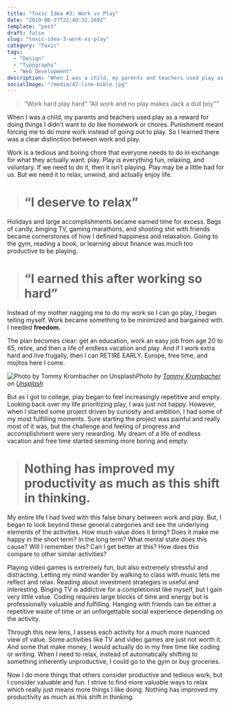 ```yaml
---
title: "Toxic Idea #3: Work vs Play"
date: "2019-06-27T22:40:32.169Z"
template: "post"
draft: false
slug: "toxic-idea-3-work-vs-play"
category: "Toxic"
tags:
  - "Design"
  - "Typography"
  - "Web Development"
description: "When I was a child, my parents and teachers used play as a reward for doing things I didn’t want to do like homework or chores. Punishment meant forcing me to do more work instead of going out to play. So I learned there was a clear distinction between work and play."
socialImage: "/media/42-line-bible.jpg"
---
```


> “Work hard play hard”
> “All work and no play makes Jack a dull boy””

When I was a child, my parents and teachers used play as a reward for doing things I didn’t want to do like homework or chores. Punishment meant forcing me to do more work instead of going out to play. So I learned there was a clear distinction between work and play.

Work is a tedious and boring chore that everyone needs to do in exchange for what they actually want: play. Play is everything fun, relaxing, and voluntary. If we need to do it, then it isn’t playing. Play may be a little bad for us. But we need it to relax, unwind, and actually enjoy life.

> # “I deserve to relax”

Holidays and large accomplishments became earned time for excess. Bags of candy, binging TV, gaming marathons, and shooting shit with friends became cornerstones of how I defined happiness and relaxation. Going to the gym, reading a book, or learning about finance was much too productive to be playing.

> # “I earned this after working so hard”

Instead of my mother nagging me to do my work so I can go play, I began telling myself. Work became something to be minimized and bargained with. I needed **freedom.**

The plan becomes clear: get an education, work an easy job from age 20 to 65, retire, and then a life of endless vacation and play. And if I work extra hard and live frugally, then I can RETIRE EARLY. Europe, free time, and mojitos here I come.

![Photo by [Tommy Krombacher](https://unsplash.com/@ftm3000?utm_source=medium&utm_medium=referral) on [Unsplash](https://unsplash.com?utm_source=medium&utm_medium=referral)](https://cdn-images-1.medium.com/max/7672/0*U-iaErLCs2Kh8ZGs)_Photo by [Tommy Krombacher](https://unsplash.com/@ftm3000?utm_source=medium&utm_medium=referral) on [Unsplash](https://unsplash.com?utm_source=medium&utm_medium=referral)_

But as I got to college, play began to feel increasingly repetitive and empty. Looking back over my life prioritizing play, I was just not happy. However, when I started some project driven by curiosity and ambition, I had some of my most fulfilling moments. Sure starting the project was painful and really most of it was, but the challenge and feeling of progress and accomplishment were very rewarding. My dream of a life of endless vacation and free time started seeming more boring and empty.

> # Nothing has improved my productivity as much as this shift in thinking.

My entire life I had lived with this false binary between work and play. But, I began to look beyond these general categories and see the underlying elements of the activities. How much value does it bring? Does it make me happy in the short term? In the long term? What mental state does this cause? Will I remember this? Can I get better at this? How does this compare to other similar activities?

Playing video games is extremely fun, but also extremely stressful and distracting. Letting my mind wander by walking to class with music lets me reflect and relax. Reading about investment strategies is useful and interesting. Binging TV is addictive for a completionist like myself, but I gain very little value. Coding requires large blocks of time and energy but is professionally valuable and fulfilling. Hanging with friends can be either a repetitive waste of time or an unforgettable social experience depending on the activity.

Through this new lens, I assess each activity for a much more nuanced view of value. Some activities like TV and video games are just not worth it. And some that make money, I would actually do in my free time like coding or writing. When I need to relax, instead of automatically shifting to something inherently unproductive, I could go to the gym or buy groceries.

Now I do more things that others consider productive and tedious work, but I consider valuable and fun. I strive to find more valuable ways to relax which really just means more things I like doing. Nothing has improved my productivity as much as this shift in thinking.
